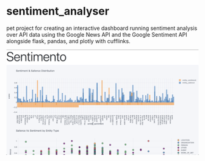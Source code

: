 # sentiment_analyser
pet project for creating an interactive dashboard running sentiment analysis over API data using the Google News API and the Google Sentiment API alongside flask, pandas, and plotly with cufflinks.

![](Sentimento-FrontPage.png)
